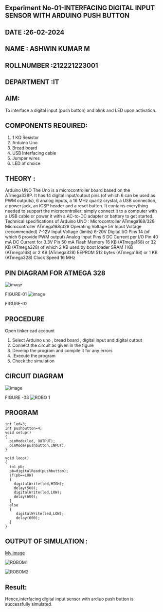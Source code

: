 ## Experiment No-01-INTERFACING DIGITAL INPUT SENSOR WITH ARDUINO PUSH BUTTON
## DATE :26-02-2024
## NAME : ASHWIN KUMAR M																			             
## ROLLNUMBER :212221223001
## DEPARTMENT :IT


## AIM:
To interface a digital input (push button) and blink and LED upon activation.
## COMPONENTS REQUIRED:
1.	1 KΩ Resistor 
2.	Arduino Uno 
3.	Bread board 
4.	USB Interfacing cable 
5.	Jumper wires 
6.	LED of choice 
## THEORY :
Arduino UNO
 	  The Uno is a microcontroller board based on the ATmega328P. It has 14 digital input/output pins (of which 6 can be used as PWM outputs), 6 analog inputs, a 16 MHz quartz crystal, a USB connection, a power jack, an ICSP header and a reset button. It contains everything needed to support the microcontroller; simply connect it to a computer with a USB cable or power it with a AC-to-DC adapter or battery to get started.
	Technical specifications of Arduino UNO :
Microcontroller	ATmega168/328
Microcontroller	ATmega168/328
Operating Voltage	5V
Input Voltage (recommended)	7-12V
Input Voltage (limits)	6-20V
Digital I/O Pins	14 (of which 6 provide PWM output)
Analog Input Pins	6
DC Current per I/O Pin	40 mA
DC Current for 3.3V Pin	50 mA
Flash Memory	16 KB (ATmega168) or 32 KB (ATmega328) of which 2 KB used by boot loader
SRAM	1 KB (ATmega168) or 2 KB (ATmega328)
EEPROM	512 bytes (ATmega168) or 1 KB (ATmega328)
Clock Speed	16 MHz
## PIN DIAGRAM FOR ATMEGA 328
 
![image](https://user-images.githubusercontent.com/36288975/163530394-115baee4-7ed1-49fe-9cce-d7b625e11e85.png)

FIGURE-01
![image](https://user-images.githubusercontent.com/36288975/163530431-4d390e98-0942-42d8-95b8-f57d348e6ad8.png)

FIGURE-02
## PROCEDURE 
 Open tinker cad account 
1.	Select Arduino uno , bread board , digital input and digital output 
2.	Connect the circuit as given in the figure 
3.	Develop the program and compile it for any errors 
4.	 .Execute the program 
5.	Check the simulation 



## CIRCUIT DIAGRAM 


![image](https://user-images.githubusercontent.com/36288975/163530437-87a0afbd-b3c9-44ad-b907-5de63486fb9d.png)



FIGURE -03
![ROBO 1](https://github.com/AshwinAkash24/-INTERFACING-DIGITAL-INPUT-SENSOR-WITH-ARDUINO-PUSH-BUTTON-/assets/144979248/65600037-ca58-4850-b12e-d3c385d678d1)




## PROGRAM
```
int led=3;
int pushbutton=4;
void setup()
{
  pinMode(led, OUTPUT);
  pinMode(pushbutton,INPUT);
}

void loop()
{
  int pb;
  pb=digitalRead(pushbutton);
  if(pb==LOW)
  {
    digitalWrite(led,HIGH);
    delay(500);
    digitalWrite(led,LOW);
    delay(600);
  }
  else
  {
     digitalWrite(led,LOW);
     delay(600);
  }
}
```









 
 
 



## OUTPUT OF SIMULATION :

[My image](username.github.com/repository/img/image.jpg)

![ROBOM1](https://github.com/AshwinAkash24/-INTERFACING-DIGITAL-INPUT-SENSOR-WITH-ARDUINO-PUSH-BUTTON-/assets/144979248/7603fc2b-8725-4ca7-bfa6-8f9b7222b970)

![ROBOM2](https://github.com/AshwinAkash24/-INTERFACING-DIGITAL-INPUT-SENSOR-WITH-ARDUINO-PUSH-BUTTON-/assets/144979248/2e1cc85d-c7d9-4640-a3a8-31514e8e9e9e)

## Result:
Hence,interfacing digital input sensor with ardiuo push button is successfully simulated.
